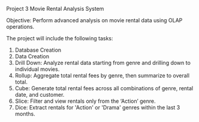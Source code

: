 Project 3 Movie Rental Analysis System 

Objective: Perform advanced analysis on movie rental data using OLAP operations. 

The project will include the following tasks:
1. Database Creation
2. Data Creation
3. Drill Down: Analyze rental data starting from genre and drilling down to individual movies.
4. Rollup: Aggregate total rental fees by genre, then summarize to overall total.
5. Cube: Generate total rental fees across all combinations of genre, rental date, and customer.
6. Slice: Filter and view rentals only from the ‘Action’ genre.
7. Dice: Extract rentals for 'Action' or 'Drama' genres within the last 3 months.
